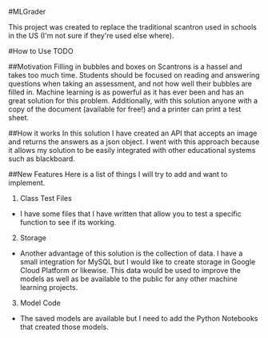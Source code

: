 #MLGrader

This project was created to replace the traditional scantron used in schools in the US (I'm not sure if they're used else where).

#How to Use
TODO

##Motivation
Filling in bubbles and boxes on Scantrons is a hassel and takes too much time.  Students should be focused on reading and answering questions when taking an assessment, and not how well their bubbles are filled in.  Machine learning is as powerful as it has ever been and has an great solution for this problem.  Additionally, with this solution anyone with a copy of the document (available for free!) and a printer can print a test sheet.

##How it works
In this solution I have created an API that accepts an image and returns the answers as a json object.  I went with this approach because it allows my solution to be easily integrated with other educational systems such as blackboard.


##New Features
Here is a list of things I will try to add and want to implement.
1. Class Test Files
  - I have some files that I have written that allow you to test a specific function to see if its working.

2. Storage
  - Another advantage of this solution is the collection of data.  I have a small integration for MySQL but I would like to create storage in Google Cloud Platform or likewise.  This data would be used to improve the models as well as be available to the public for any other machine learning projects.
  
3. Model Code
  - The saved models are available but I need to add the Python Notebooks that created those models.

